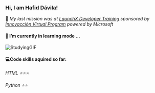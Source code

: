 ### Hi, I am Hafid Dávila!

🚀 *My last mission was at [LaunchX Developer Training](https://launchx.rocks/) sponsored by [Innovacción Virtual Program](https://news.microsoft.com/es-xl/mas-de-10-mil-estudiantes-mexicanos-se-han-capacitado-con-tecnologias-de-microsoft/) powered by Microsoft*

#### 🌱 I’m currently in learning mode ... 
![StudyingGIF](https://user-images.githubusercontent.com/59171612/181078637-a8e4f3ed-74dc-4995-8152-9ffa1ca81615.gif)

#### 💻Code skills aquired so far:  
*HTML    ⭐⭐⭐*

*Python  ⭐⭐*

<!--
**Hafid-Davila/Hafid-Davila** is a ✨ _special_ ✨ repository because its `README.md` (this file) appears on your GitHub profile.


Here are some ideas to get you started:

- 🔭 I’m currently working on ...
- 
- 👯 I’m looking to collaborate on ...
- 🤔 I’m looking for help with ...
- 💬 Ask me about ...
- 📫 How to reach me: ...
- 😄 Pronouns: ...
- ⚡ Fun fact: ...
-->
